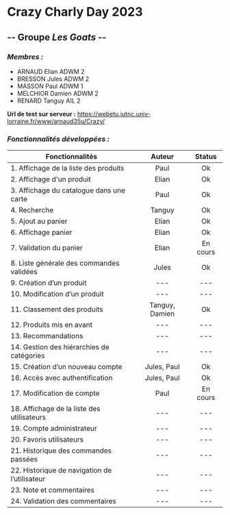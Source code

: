 # Crazy Charly Day 2023

## -- Groupe ***Les Goats*** --

### *Membres :*

- ARNAUD Elian     ADWM 2
- BRESSON Jules    ADWM 2
- MASSON Paul      ADWM 1
- MELCHIOR Damien  ADWM 2
- RENARD Tanguy    AIL 2

**Url de test sur serveur :** https://webetu.iutnc.univ-lorraine.fr/www/arnaud35u/Crazy/

### *Fonctionnalités développées :*
| Fonctionnalités                               |     Auteur     |  Status  |
|-----------------------------------------------|:--------------:|:--------:|
| 1. Affichage de la liste des produits         |      Paul      |    Ok    |
| 2. Affichage d'un produit                     |     Elian      |    Ok    |
| 3. Affichage du catalogue dans une carte      |      Paul      |    Ok    |
| 4. Recherche                                  |     Tanguy     |    Ok    |
| 5. Ajout au panier                            |     Elian      |    Ok    |
| 6. Affichage panier                           |     Elian      |    Ok    |
| 7. Validation du panier                       |     Elian      | En cours |
| 8. Liste générale des commandes validées      |     Jules      |    Ok    |
| 9. Création d’un produit                      |      ---       |   ---    |
| 10. Modification d’un produit                 |      ---       |   ---    |
| 11. Classement des produits                   | Tanguy, Damien |    Ok    |
| 12. Produits mis en avant                     |      ---       |   ---    |
| 13. Recommandations                           |      ---       |   ---    |
| 14. Gestion des hiérarchies de catégories     |      ---       |   ---    |
| 15. Création d’un nouveau compte              |  Jules, Paul   |    Ok    |
| 16. Accès avec authentification               |  Jules, Paul   |    Ok    |
| 17. Modification de compte                    |      Paul      | En cours |
| 18. Affichage de la liste des utilisateurs    |      ---       |   ---    |
| 19. Compte administrateur                     |      ---       |   ---    |
| 20. Favoris utilisateurs                      |      ---       |   ---    |
| 21. Historique des commandes passées          |      ---       |   ---    |
| 22. Historique de navigation de l’utilisateur |      ---       |   ---    |
| 23. Note et commentaires                      |      ---       |   ---    |
| 24. Validation des commentaires               |      ---       |   ---    |
